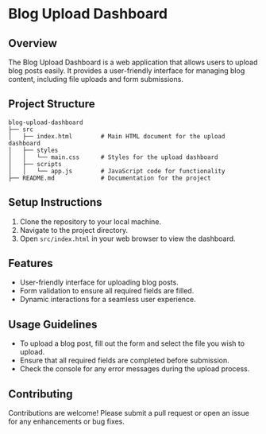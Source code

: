 # Blog Upload Dashboard

## Overview
The Blog Upload Dashboard is a web application that allows users to upload blog posts easily. It provides a user-friendly interface for managing blog content, including file uploads and form submissions.

## Project Structure
```
blog-upload-dashboard
├── src
│   ├── index.html        # Main HTML document for the upload dashboard
│   ├── styles
│   │   └── main.css      # Styles for the upload dashboard
│   ├── scripts
│   │   └── app.js        # JavaScript code for functionality
├── README.md             # Documentation for the project
```

## Setup Instructions
1. Clone the repository to your local machine.
2. Navigate to the project directory.
3. Open `src/index.html` in your web browser to view the dashboard.

## Features
- User-friendly interface for uploading blog posts.
- Form validation to ensure all required fields are filled.
- Dynamic interactions for a seamless user experience.

## Usage Guidelines
- To upload a blog post, fill out the form and select the file you wish to upload.
- Ensure that all required fields are completed before submission.
- Check the console for any error messages during the upload process.

## Contributing
Contributions are welcome! Please submit a pull request or open an issue for any enhancements or bug fixes.